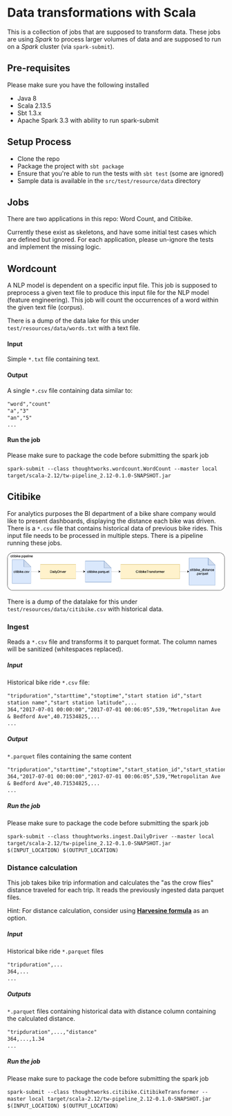 # Data transformations with Scala

This is a collection of jobs that are supposed to transform data.
These jobs are using _Spark_ to process larger volumes of data and are supposed to run on a _Spark_ cluster (via `spark-submit`).

## Pre-requisites
Please make sure you have the following installed
* Java 8
* Scala 2.13.5
* Sbt 1.3.x
* Apache Spark 3.3 with ability to run spark-submit

## Setup Process
* Clone the repo
* Package the project with `sbt package`
* Ensure that you're able to run the tests with `sbt test` (some are ignored)
* Sample data is available in the `src/test/resource/data` directory

## Jobs

There are two applications in this repo: Word Count, and Citibike.

Currently these exist as skeletons, and have some initial test cases which are defined but ignored.
For each application, please un-ignore the tests and implement the missing logic.

## Wordcount

A NLP model is dependent on a specific input file. This job is supposed to preprocess a given text file to produce this
input file for the NLP model (feature engineering). This job will count the occurrences of a word within the given text
file (corpus).

There is a dump of the data lake for this under `test/resources/data/words.txt` with a text file.

#### Input

Simple `*.txt` file containing text.

#### Output

A single `*.csv` file containing data similar to:

```csv
"word","count"
"a","3"
"an","5"
...
```

#### Run the job

Please make sure to package the code before submitting the spark job

```
spark-submit --class thoughtworks.wordcount.WordCount --master local target/scala-2.12/tw-pipeline_2.12-0.1.0-SNAPSHOT.jar
```


## Citibike

For analytics purposes the BI department of a bike share company would like to present dashboards, displaying the
distance each bike was driven. There is a `*.csv` file that contains historical data of previous bike rides. This input
file needs to be processed in multiple steps. There is a pipeline running these jobs.

![citibike pipeline](docs/citibike.png)

There is a dump of the datalake for this under `test/resources/data/citibike.csv` with historical data.

### Ingest

Reads a `*.csv` file and transforms it to parquet format. The column names will be sanitized (whitespaces replaced).

##### Input

Historical bike ride `*.csv` file:

```csv
"tripduration","starttime","stoptime","start station id","start station name","start station latitude",...
364,"2017-07-01 00:00:00","2017-07-01 00:06:05",539,"Metropolitan Ave & Bedford Ave",40.71534825,...
...
```

##### Output

`*.parquet` files containing the same content

```csv
"tripduration","starttime","stoptime","start_station_id","start_station_name","start_station_latitude",...
364,"2017-07-01 00:00:00","2017-07-01 00:06:05",539,"Metropolitan Ave & Bedford Ave",40.71534825,...
...
```

##### Run the job

Please make sure to package the code before submitting the spark job

```
spark-submit --class thoughtworks.ingest.DailyDriver --master local target/scala-2.12/tw-pipeline_2.12-0.1.0-SNAPSHOT.jar $(INPUT_LOCATION) $(OUTPUT_LOCATION)
```

### Distance calculation

This job takes bike trip information and calculates the "as the crow flies" distance traveled for each trip. It reads
the previously ingested data parquet files.

Hint: For distance calculation, consider using [**Harvesine formula**](https://en.wikipedia.org/wiki/Haversine_formula)
as an option.

##### Input

Historical bike ride `*.parquet` files

```csv
"tripduration",...
364,...
...
```

##### Outputs

`*.parquet` files containing historical data with distance column containing the calculated distance.

```csv
"tripduration",...,"distance"
364,...,1.34
...
```

##### Run the job

Please make sure to package the code before submitting the spark job

```
spark-submit --class thoughtworks.citibike.CitibikeTransformer --master local target/scala-2.12/tw-pipeline_2.12-0.1.0-SNAPSHOT.jar $(INPUT_LOCATION) $(OUTPUT_LOCATION)
```
